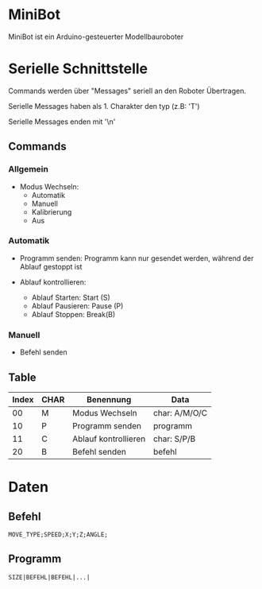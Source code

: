# MiniBot

MiniBot ist ein Arduino-gesteuerter Modellbauroboter

# Serielle Schnittstelle

Commands werden über "Messages" seriell an den Roboter Übertragen.

Serielle Messages haben als 1. Charakter den typ (z.B: 'T')

Serielle Messages enden mit '\n'

## Commands

### Allgemein

* Modus Wechseln:
    * Automatik
    * Manuell
    * Kalibrierung
    * Aus

### Automatik

* Programm senden:
    Programm kann nur gesendet werden, während der Ablauf gestoppt ist

* Ablauf kontrollieren:
    * Ablauf Starten: Start (S)
    * Ablauf Pausieren: Pause (P)
    * Ablauf Stoppen: Break(B)

### Manuell

* Befehl senden

## Table

| Index | CHAR | Benennung            | Data          |
|-------|------|----------------------|---------------|
| 00    | M    | Modus Wechseln       | char: A/M/O/C |
| 10    | P    | Programm senden      | programm      |
| 11    | C    | Ablauf kontrollieren | char: S/P/B   |
| 20    | B    | Befehl senden        | befehl        |

# Daten

## Befehl

```
MOVE_TYPE;SPEED;X;Y;Z;ANGLE;
```

## Programm

```
SIZE|BEFEHL|BEFEHL|...|
```
